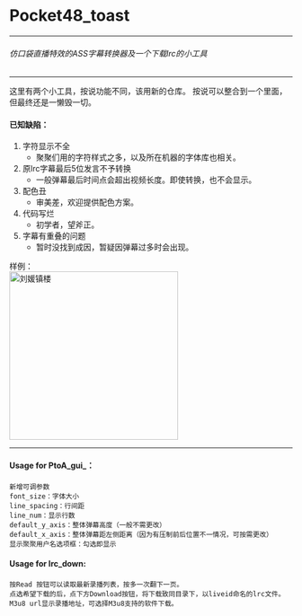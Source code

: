 # Pocket48_toast

----

###### 仿口袋直播特效的ASS字幕转换器及一个下载lrc的小工具

---

这里有两个小工具，按说功能不同，该用新的仓库。
按说可以整合到一个里面，但最终还是一懒毁一切。

#### 已知缺陷：
1. 字符显示不全
   - 聚聚们用的字符样式之多，以及所在机器的字体库也相关。
2. 原lrc字幕最后5位发言不予转换
   - 一般弹幕最后时间点会超出视频长度。即使转换，也不会显示。
3. 配色丑
   - 审美差，欢迎提供配色方案。
4. 代码写烂
   - 初学者，望斧正。
5. 字幕有重叠的问题
   - 暂时没找到成因，暂疑因弹幕过多时会出现。

样例：     
<img src="https://github.com/GNZ48live/Pocket48_to_ass/blob/master/Simple.jpg" width = "300" alt="刘媛镇楼" />

------------

#### Usage for PtoA_gui_：

```
新增可调参数
font_size：字体大小
line_spacing：行间距
line_num：显示行数
default_y_axis：整体弹幕高度（一般不需更改）
default_x_axis：整体弹幕距左侧距离（因为有压制前后位置不一情况，可按需更改）
显示聚聚用户名选项框：勾选即显示

```

#### Usage for lrc_down:

```
按Read 按钮可以读取最新录播列表，按多一次翻下一页。
点选希望下载的后，点下方Download按钮，将下载致同目录下，以liveid命名的lrc文件。
M3u8 url显示录播地址，可选择M3u8支持的软件下载。
```
